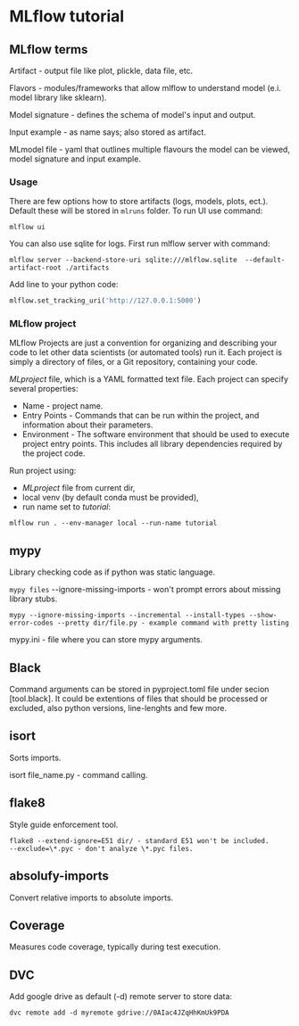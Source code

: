 # MLflow tutorial

## MLflow terms

Artifact - output file like plot, plickle, data file, etc.  

Flavors - modules/frameworks that allow mlflow to understand model (e.i. model library like sklearn).  

Model signature - defines the schema of model's input and output.  

Input example - as name says; also stored as artifact.  

MLmodel file - yaml that outlines multiple flavours the model can be viewed, model signature and input example.  

### Usage

There are few options how to store artifacts (logs, models, plots, ect.).
Default these will be stored in `mlruns` folder.
To run UI use command:

```console
mlflow ui
```

You can also use sqlite for logs.
First run mlflow server with command:

```console
mlflow server --backend-store-uri sqlite:///mlflow.sqlite  --default-artifact-root ./artifacts
```

Add line to your python code:

```python
mlflow.set_tracking_uri('http://127.0.0.1:5000')
```

### MLflow project

MLflow Projects are just a convention for organizing and describing your code to let other data scientists (or automated tools) run it.
Each project is simply a directory of files, or a Git repository, containing your code.

*MLproject* file, which is a YAML formatted text file. Each project can specify several properties:

- Name - project name.
- Entry Points - Commands that can be run within the project, and information about their parameters.
- Environment - The software environment that should be used to execute project entry points. This includes all library dependencies required by the project code.

Run project using:

- *MLproject* file from current dir,
- local venv (by default conda must be provided),
- run name set to *tutorial*:

```console
mlflow run . --env-manager local --run-name tutorial
```

## mypy

Library checking code as if python was static language.  

`mypy files` --ignore-missing-imports - won't prompt errors about missing library stubs.  

```console
mypy --ignore-missing-imports --incremental --install-types --show-error-codes --pretty dir/file.py - example command with pretty listing  
```

mypy.ini - file where you can store mypy arguments.  

## Black

Command arguments can be stored in pyproject.toml file under secion [tool.black]. It could be extentions of files that should be processed or excluded, also python versions, line-lenghts and few more.  

## isort

Sorts imports.  

isort file_name.py - command calling.  

## flake8

Style guide enforcement tool.  

```console
flake8 --extend-ignore=E51 dir/ - standard E51 won't be included.  
--exclude=\*.pyc - don't analyze \*.pyc files.  
```

## absolufy-imports

Convert relative imports to absolute imports.  

## Coverage

Measures code coverage, typically during test execution.

## DVC

Add google drive as default (-d) remote server to store data:

```console
dvc remote add -d myremote gdrive://0AIac4JZqHhKmUk9PDA
```

